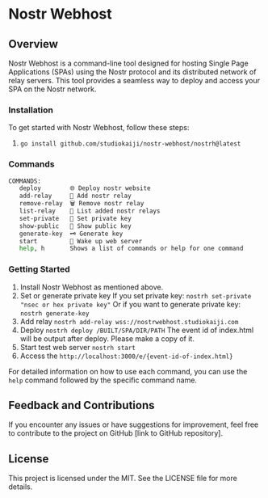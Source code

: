 # Nostr Webhost

## Overview

Nostr Webhost is a command-line tool designed for hosting Single Page Applications (SPAs) using the Nostr protocol and its distributed network of relay servers. This tool provides a seamless way to deploy and access your SPA on the Nostr network.

### Installation

To get started with Nostr Webhost, follow these steps:

1. `go install github.com/studiokaiji/nostr-webhost/nostrh@latest`

### Commands

```bash
COMMANDS:
   deploy        🌐 Deploy nostr website
   add-relay     📌 Add nostr relay
   remove-relay  🗑 Remove nostr relay
   list-relay    📝 List added nostr relays
   set-private   🔐 Set private key
   show-public   📛 Show public key
   generate-key  🗝 Generate key
   start         🕺 Wake up web server
   help, h       Shows a list of commands or help for one command
```

### Getting Started

1. Install Nostr Webhost as mentioned above.
2. Set or generate private key
If you set private key: `nostrh set-private "nsec or hex private key"`
Or if you want to generate private key: `nostrh generate-key`
3. Add relay
`nostrh add-relay wss://nostrwebhost.studiokaiji.com`
4. Deploy
`nostrh deploy /BUILT/SPA/DIR/PATH`
The event id of index.html will be output after deploy. Please make a copy of it.
5. Start test web server
`nostrh start`
6. Access the `http://localhost:3000/e/{event-id-of-index.html}`

For detailed information on how to use each command, you can use the `help` command followed by the specific command name.

## Feedback and Contributions

If you encounter any issues or have suggestions for improvement, feel free to contribute to the project on GitHub [link to GitHub repository].

## License

This project is licensed under the MIT. See the LICENSE file for more details.
